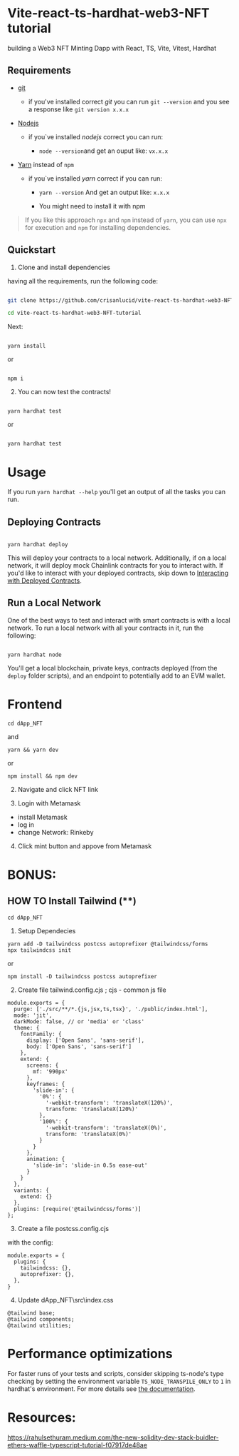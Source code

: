 # Vite-react-ts-hardhat-web3-NFT tutorial

<p>building a Web3 NFT Minting Dapp with React, TS, Vite, Vitest, Hardhat</p>

## Requirements

- [git](https://git-scm.com/book/en/v2/Getting-Started-Installing-Git)

  - if you've installed correct _git_ you can run `git --version` and you see a response like `git version x.x.x`

- [Nodejs](https://nodejs.org/en/)

  - if you`ve installed _nodejs_ correct you can run:

    - `node --version`and get an ouput like: `vx.x.x`

- [Yarn](https://classic.yarnpkg.com/lang/en/docs/install/) instead of `npm`

  - if you`ve installed _yarn_ correct if you can run:

    - `yarn --version` And get an output like: `x.x.x`

    - You might need to install it with npm

> If you like this approach `npx` and `npm` instead of `yarn`, you can use `npx` for execution and `npm` for installing dependencies.

## Quickstart

1. Clone and install dependencies

having all the requirements, run the following code:

```bash

git clone https://github.com/crisanlucid/vite-react-ts-hardhat-web3-NFT-tutorial/

cd vite-react-ts-hardhat-web3-NFT-tutorial

```

Next:

```

yarn install

```

or

```

npm i

```

2. You can now test the contracts!

```

yarn hardhat test
```

or

```

yarn hardhat test
```

# Usage

If you run `yarn hardhat --help` you'll get an output of all the tasks you can run.

## Deploying Contracts

```

yarn hardhat deploy

```

This will deploy your contracts to a local network. Additionally, if on a local network, it will deploy mock Chainlink contracts for you to interact with. If you'd like to interact with your deployed contracts, skip down to [Interacting with Deployed Contracts](#interacting-with-deployed-contracts).

## Run a Local Network

One of the best ways to test and interact with smart contracts is with a local network. To run a local network with all your contracts in it, run the following:

```

yarn hardhat node

```

You'll get a local blockchain, private keys, contracts deployed (from the `deploy` folder scripts), and an endpoint to potentially add to an EVM wallet.

# Frontend

```
cd dApp_NFT
```

and

```
yarn && yarn dev
```

or

```
npm install && npm dev
```

2. Navigate and click NFT link

3. Login with Metamask

- install Metamask
- log in
- change Network: Rinkeby

4. Click mint button and appove from Metamask

# BONUS:

## HOW TO Install Tailwind (\*\*)

```
cd dApp_NFT
```

1. Setup Dependecies

```
yarn add -D tailwindcss postcss autoprefixer @tailwindcss/forms
npx tailwindcss init
```

or

```
npm install -D tailwindcss postcss autoprefixer
```

2. Create file tailwind.config.cjs ; cjs - common js file

```
module.exports = {
  purge: ['./src/**/*.{js,jsx,ts,tsx}', './public/index.html'],
  mode: 'jit',
  darkMode: false, // or 'media' or 'class'
  theme: {
    fontFamily: {
      display: ['Open Sans', 'sans-serif'],
      body: ['Open Sans', 'sans-serif']
    },
    extend: {
      screens: {
        mf: '990px'
      },
      keyframes: {
        'slide-in': {
          '0%': {
            '-webkit-transform': 'translateX(120%)',
            transform: 'translateX(120%)'
          },
          '100%': {
            '-webkit-transform': 'translateX(0%)',
            transform: 'translateX(0%)'
          }
        }
      },
      animation: {
        'slide-in': 'slide-in 0.5s ease-out'
      }
    }
  },
  variants: {
    extend: {}
  },
  plugins: [require('@tailwindcss/forms')]
};

```

3. Create a file postcss.config.cjs

with the config:

```
module.exports = {
  plugins: {
    tailwindcss: {},
    autoprefixer: {},
  },
}

```

4. Update dApp_NFT\src\index.css

```
@tailwind base;
@tailwind components;
@tailwind utilities;

```

# Performance optimizations

For faster runs of your tests and scripts, consider skipping ts-node's type checking by setting the environment variable `TS_NODE_TRANSPILE_ONLY` to `1` in hardhat's environment. For more details see [the documentation](https://hardhat.org/guides/typescript.html#performance-optimizations).

# Resources:

https://rahulsethuram.medium.com/the-new-solidity-dev-stack-buidler-ethers-waffle-typescript-tutorial-f07917de48ae

```

```
